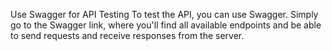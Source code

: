 Use Swagger for API Testing
To test the API, you can use Swagger. Simply go to the Swagger link, where you'll find all available endpoints and be able to send requests and receive responses from the server.
